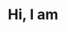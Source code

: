 ---
title: 'Hi, I am'
name: 'Rishi Jain'
description: 'A fullstack engineer (frontend heavy) who strives to build high quality responsive websites.'
image: 'me.jpg'
instagram: 'https://www.instagram.com/jainrishi09/'
github: 'https://github.com/itsjainrishi/'
linkedin: 'https://www.linkedin.com/in/jainrishi09/'
angellist: 'https://angel.co/jainrishi09'
skills:
  - 'vue.svg'
  - 'nuxt.svg'
  - 'react.svg'
  - 'nextjs.svg'
  - 'typescript.svg'
  - 'tailwind.svg'
  - 'express.svg'
  - 'django.svg'
  - 'firebase.svg'
  - 'google-cloud.svg'
  - 'netlify.svg'
  - 'algolia.svg'
  - 'zoho.svg'
  - 'bigcommerce.svg'
  - 'saleor.svg'
  - 'graphql.svg'
  - 'restapi.svg'
---